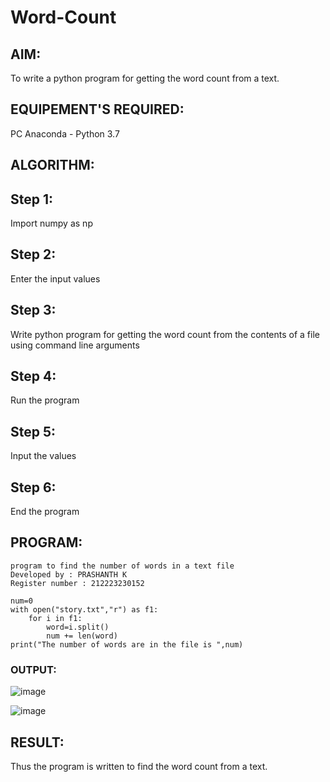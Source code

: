 # Word-Count
## AIM:
To write a python program for getting the word count from a text.
## EQUIPEMENT'S REQUIRED: 
PC
Anaconda - Python 3.7
## ALGORITHM:

## Step 1:
Import numpy as np

## Step 2:
Enter the input values

## Step 3:
Write python program for getting the word count from the contents of a file using command line arguments

## Step 4:
Run the program

## Step 5:
Input the values

## Step 6:
End the program

## PROGRAM:
```
program to find the number of words in a text file
Developed by : PRASHANTH K
Register number : 212223230152

num=0
with open("story.txt","r") as f1:
    for i in f1:
        word=i.split()
        num += len(word)
print("The number of words are in the file is ",num)              
```
### OUTPUT:

![image](https://github.com/PRASHANTHRATHI/Word-Count/assets/145743120/b433b364-5dc1-4ad9-8d4b-d2f7022c27a8)

![image](https://github.com/SanjaiOfficial/Word-Count/assets/151763180/d6b9998e-698a-471b-bba1-5eaf182e5ef1)



## RESULT:
Thus the program is written to find the word count from a text.
